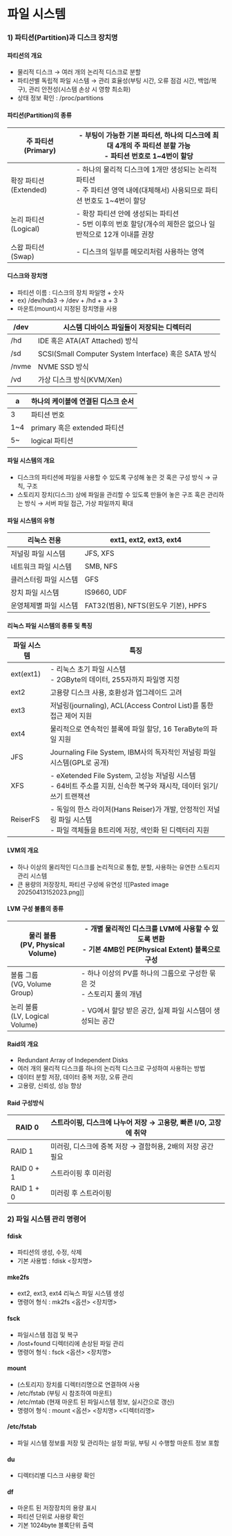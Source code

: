 # 파일 시스템
### 1) 파티션(Partition)과 디스크 장치명
#### 파티션의 개요
- 물리적 디스크 → 여러 개의 논리적 디스크로 분할
- 파티션별 독립적 파일 시스템 → 관리 효율성(부팅 시간, 오류 점검 시간, 백업/복구), 관리 안전성(시스템 손상 시 영향 최소화)
- 상태 정보 확인 : /proc/partitions

#### 파티션(Partition)의 종류

| 주 파티션<br>(Primary)   | - 부팅이 가능한 기본 파티션, 하나의 디스크에 최대 4개의 주 파티션 분할 가능 <br>- 파티션 번호로 1~4번이 할당           |
| -------------------- | ------------------------------------------------------------------------------ |
| 확장 파티션 (Extended)    | - 하나의 물리적 디스크에 1개만 생성되는 논리적 파티션 <br>- 주 파티션 영역 내에(대체해서) 사용되므로 파티션 번호도 1~4번이 할당 |
| 논리 파티션 <br>(Logical) | - 확장 파티션 안에 생성되는 파티션 <br>- 5번 이후의 번호 할당(개수의 제한은 없으나 일반적으로 12개 이내를 권장           |
| 스왑 파티션<br>(Swap)     | - 디스크의 일부를 메모리처럼 사용하는 영역                                                       |

#### 디스크와 장치명
- 파티션 이름 : 디스크의 장치 파일명 + 숫자
- ex) /dev/hda3 -> /dev + /hd + a + 3
- 마운트(mount)시 지정된 장치명을 사용

| /dev  | 시스템 디바이스 파일들이 저장되는 디렉터리                          |
| ----- | ------------------------------------------------ |
| /hd   | IDE 혹은 ATA(AT Attached) 방식                       |
| /sd   | SCSI(Small Computer System Interface) 혹은 SATA 방식 |
| /nvme | NVME SSD 방식                                      |
| /vd   | 가상 디스크 방식(KVM/Xen)                               |

| a   | 하나의 케이블에 연결된 디스크 순서     |
| --- | ----------------------- |
| 3   | 파티션 번호                  |
| 1~4 | primary 혹은 extended 파티션 |
| 5~  | logical 파티션             |

#### 파일 시스템의 개요
- 디스크의 파티션에 파일을 사용할 수 있도록 구성해 놓은 것 혹은 구성 방식 → 규칙, 구조
- 스토리지 장치(디스크) 상에 파일을 관리할 수 있도록 만들어 놓은 구조 혹은 관리하는 방식 
→ 서버 파일 접근, 가상 파일까지 확대

#### 파일 시스템의 유형

| 리눅스 전용       | ext1, ext2, ext3, ext4        |
| ------------ | ----------------------------- |
| 저널링 파일 시스템   | JFS, XFS                      |
| 네트워크 파일 시스템  | SMB, NFS                      |
| 클러스터링 파일 시스템 | GFS                           |
| 장치 파일 시스템    | IS9660, UDF                   |
| 운영체제별 파일 시스템 | FAT32(범용), NFTS(윈도우 기본), HPFS |

#### 리눅스 파일 시스템의 종류 및 특징

| 파일 시스템    | 특징                                                                                 |
| --------- | ---------------------------------------------------------------------------------- |
| ext(ext1) | - 리눅스 초기 파일 시스템<br>- 2GByte의 데이터, 255자까지 파일명 지정                                    |
| ext2      | 고용량 디스크 사용, 호환성과 업그레이드 고려                                                          |
| ext3      | 저널링(journaling), ACL(Access Control List)를 통한 접근 제어 지원                             |
| ext4      | 물리적으로 연속적인 블록에 파일 할당, 16 TeraByte의 파일 지원                                           |
| JFS       | Journaling File System, IBM사의 독자적인 저널링 파일 시스템(GPL로 공개)                             |
| XFS       | - eXetended File System, 고성능 저널링 시스템<br>- 64비트 주소를 지원, 신속한 복구와 재시작, 데이터 읽기/쓰기 트랜잭션 |
| ReiserFS  | - 독일의 한스 라이저(Hans Reiser)가 개발, 안정적인 저널링 파일 시스템<br>- 파일 객체들을 B트리에 저장, 색인화 된 디렉터리 지원                               |

#### LVM의 개요
- 하나 이상의 물리적인 디스크를 논리적으로 통합, 분할, 사용하는 유연한 스토리지 관리 시스템
- 큰 용량의 저장장치, 파티션 구성에 유연성
![[Pasted image 20250413152023.png]]

#### LVM 구성 불륨의 종류

| 물리 볼륨 <br>(PV, Physical Volume) | - 개별 물리적인 디스크를 LVM에 사용할 수 있도록 변환<br>- 기본 4MB인 PE(Physical Extent) 블록으로 구성 |
| ------------------------------- | ------------------------------------------------------------------------- |
| 볼륨 그룹 <br>(VG, Volume Group)    | - 하나 이상의 PV를 하나의 그룹으로 구성한 묶은 것<br>- 스토리지 풀의 개념                            |
| 논리 볼륨 <br>(LV, Logical Volume)  | - VG에서 할당 받은 공간, 실제 파일 시스템이 생성되는 공간                                       |

#### Raid의 개요
- Redundant Array of Independent Disks
- 여러 개의 물리적 디스크를 하나의 논리적 디스크로 구성하여 사용하는 방법
- 데이터 분할 저장, 데이터 중복 저장, 오류 관리
- 고용량, 신뢰성, 성능 향상

#### Raid 구성방식

| RAID 0     | 스트라이핑, 디스크에 나누어 저장 → 고용량, 빠른 I/O, 고장에 취약 |
| ---------- | ---------------------------------------- |
| RAID 1     | 미러링, 디스크에 중복 저장 → 결함허용, 2배의 저장 공간 필요     |
| RAID 0 + 1 | 스트라이핑 후 미러링                              |
| RAID 1 + 0 | 미러링 후 스트라이핑                              |

### 2) 파일 시스템 관리 명령어
#### fdisk
- 파티션의 생성, 수정, 삭제
- 기본 사용법 : fdisk <장치명>

#### mke2fs
- ext2, ext3, ext4 리눅스 파일 시스템 생성
- 명령어 형식 : mk2fs <옵션> <장치명>

#### fsck
- 파일시스템 점검 및 복구
- /lost+found 디렉터리에 손상된 파일 관리
- 명령어 형식 : fsck <옵션> <장치명>

#### mount
- (스토리지) 장치를 디렉터리명으로 연결하여 사용
- /etc/fstab (부팅 시 참조하여 마운트) 
- /etc/mtab (현재 마운트 된 파일시스템 정보, 실시간으로 갱신)
- 명령어 형식 : mount <옵션> <장치명> <디렉터리명>

#### /etc/fstab
- 파일 시스템 정보를 저장 및 관리하는 설정 파일, 부팅 시 수행할 마운트 정보 포함

#### du
- 디렉터리별 디스크 사용량 확인

#### df
- 마운트 된 저장장치의 용량 표시
- 파티션 단위로 사용량 확인
- 기본 1024byte 블록단위 출력